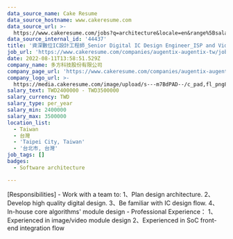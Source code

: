 ```yaml
---
data_source_name: Cake Resume
data_source_hostname: www.cakeresume.com
data_source_url: >-
  https://www.cakeresume.com/jobs?q=architecture&locale=en&range%5Bsalary_range%5D%5Bmin%5D=1000000&page=4
data_source_internal_id: '44437'
title: '資深數位IC設計工程師_Senior Digital IC Design Engineer_ISP and Video Codec [Taipei]'
job_url: 'https://www.cakeresume.com/companies/augentix-augentix-tw/jobs/22427f'
date: 2022-08-11T13:58:51.529Z
company_name: 多方科技股份有限公司
company_page_url: 'https://www.cakeresume.com/companies/augentix-augentix-tw'
company_logo_url: >-
  https://media.cakeresume.com/image/upload/s---m7BdPAD--/c_pad,fl_png8,h_200,w_200/v1663326524/gwjr4l5eqziyvkvystjg.png
salary_text: TWD2400000 - TWD3500000
salary_currency: TWD
salary_type: per_year
salary_min: 2400000
salary_max: 3500000
location_list:
  - Taiwan
  - 台灣
  - 'Taipei City, Taiwan'
  - '台北市, 台灣'
job_tags: []
badges:
  - Software architecture

---
```


[Responsibilities] - Work with a team to: 1、Plan design architecture. 2、Develop high quality digital design. 3、Be familiar with IC design flow. 4、In-house core algorithms' module design - Professional Experience： 1、Experienced in image/video module design 2、Experienced in SoC front-end integration flow